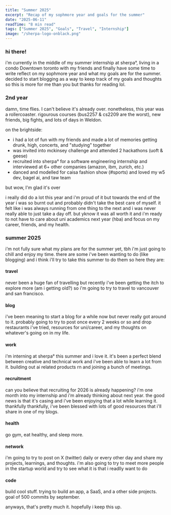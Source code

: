 ```yaml
---
title: "Summer 2025"
excerpt: "Recap of my sophmore year and goals for the summer"
date: "2025-06-11"
readTime: "8 min read"
tags: ["Summer 2025", "Goals", "Travel", "Internship"]
image: "/sherpa-logo-onblack.png"
---
```


### hi there!

i'm currently in the middle of my summer internship at sherpa°, living in a condo Downtown toronto with my friends and finally have some time to write reflect on my sophmore year and what my goals are for the summer. decided to start blogging as a way to keep track of my goals and thoughts so this is more for me than you but thanks for reading lol.

### 2nd year

damn, time flies. I can't believe it's already over. nonetheless, this year was a rollercoaster. rigourous courses (bus2257 & cs2209 are the worst), new friends, big fights, and lots of days in Weldon. 

on the brightside:
- i had a lot of fun with my friends and made a lot of memories getting drunk, high, concerts, and "studying" together
- was invited into mckinsey challenge and attended 2 hackathons (uoft & geese)
- recruited into sherpa° for a software engineering internship and interviewed at 6+ other companies (amazon, ibm, zurich, etc.)
- danced and modelled for caisa fashion show (#sports) and loved my w5 dev, bagel ai, and taw team

but wow, I'm glad it's over

 i really did do a lot this year and i'm proud of it but towards the end of the year i was so burnt out and probably didn't take the best care of myself. it felt like i was always running from one thing to the next and i was never really able to just take a day off. but yknow it was all worth it and i'm ready to not have to care about uni academics next year (hba) and focus on my career, friends, and my health.

### summer 2025

i'm not fully sure what my plans are for the summer yet, tbh i'm just going to chill and enjoy my time. there are some i've been wanting to do (like blogging) and i think i'll try to take this summer to do them so here they are:

#### travel
never been a huge fan of travelling but recently i've been getting the itch to explore more (am i getting old?) so i'm going to try to travel to vancouver and san francisco.

#### blog
i've been meaning to start a blog for a while now but never really got around to it. probably going to try to post once every 2 weeks or so and drop restaurants i've tried, resources for uni/career, and my thoughts on whatever's going on in my life.

#### work
i'm interning at sherpa° this summer and i love it. it's been a perfect blend between creative and technical work and i've been able to learn a lot from it. building out ai related products rn and joining a bunch of meetings.

#### recruitment
can you believe that recruiting for 2026 is already happening? i'm one month into my internship and i'm already thinking about next year. the good news is that it's casing and i've been enjoying that a lot while learning it. thankfully thankfully, i've been blessed with lots of good resources that i'll share in one of my blogs.

#### health
go gym, eat healthy, and sleep more.

#### network
i'm going to try to post on X (twitter) daily or every other day and share my projects, learnings, and thoughts. i'm also going to try to meet more people in the startup world and try to see what it is that i readlly want to do

#### code
build cool stuff. trying to build an app, a SaaS, and a other side projects. goal of 500 commits by september.

anyways, that's pretty much it. hopefully i keep this up.










